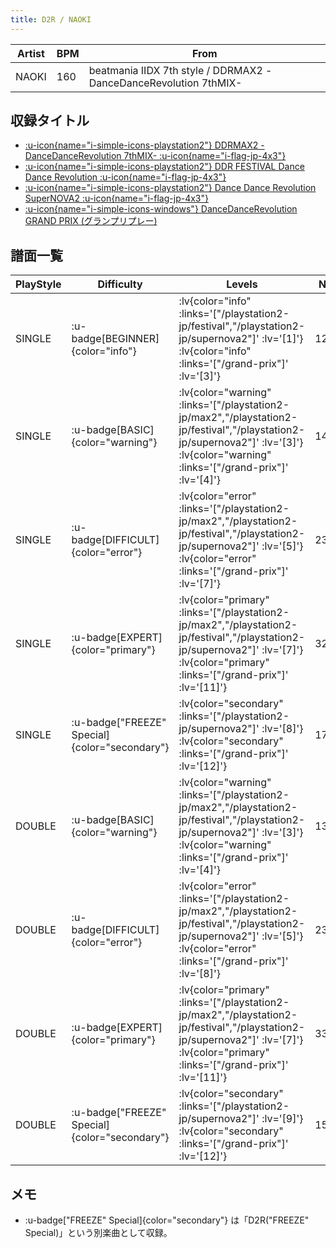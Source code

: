 ```yaml
---
title: D2R / NAOKI
---
```


|Artist|BPM|From|
|------|---|----|
|NAOKI|160|beatmania IIDX 7th style / DDRMAX2 -DanceDanceRevolution 7thMIX-|

## 収録タイトル

- [ :u-icon{name="i-simple-icons-playstation2"} DDRMAX2 -DanceDanceRevolution 7thMIX- :u-icon{name="i-flag-jp-4x3"} ](/playstation2-jp/max2)
- [ :u-icon{name="i-simple-icons-playstation2"} DDR FESTIVAL Dance Dance Revolution :u-icon{name="i-flag-jp-4x3"} ](/playstation2-jp/festival)
- [ :u-icon{name="i-simple-icons-playstation2"} Dance Dance Revolution SuperNOVA2 :u-icon{name="i-flag-jp-4x3"} ](/playstation2-jp/supernova2)
- [ :u-icon{name="i-simple-icons-windows"} DanceDanceRevolution GRAND PRIX (グランプリプレー)](/grand-prix)

## 譜面一覧

|PlayStyle|Difficulty|Levels|Notes|Movie|
|---------|----------|------|-----|-----|
|SINGLE| :u-badge[BEGINNER]{color="info"} | :lv{color="info" :links='["/playstation2-jp/festival","/playstation2-jp/supernova2"]' :lv='[1]'}  :lv{color="info" :links='["/grand-prix"]' :lv='[3]'} |124/0||
|SINGLE| :u-badge[BASIC]{color="warning"} | :lv{color="warning" :links='["/playstation2-jp/max2","/playstation2-jp/festival","/playstation2-jp/supernova2"]' :lv='[3]'}  :lv{color="warning" :links='["/grand-prix"]' :lv='[4]'} |147/5||
|SINGLE| :u-badge[DIFFICULT]{color="error"} | :lv{color="error" :links='["/playstation2-jp/max2","/playstation2-jp/festival","/playstation2-jp/supernova2"]' :lv='[5]'}  :lv{color="error" :links='["/grand-prix"]' :lv='[7]'} |236/29||
|SINGLE| :u-badge[EXPERT]{color="primary"} | :lv{color="primary" :links='["/playstation2-jp/max2","/playstation2-jp/festival","/playstation2-jp/supernova2"]' :lv='[7]'}  :lv{color="primary" :links='["/grand-prix"]' :lv='[11]'} |327/7||
|SINGLE| :u-badge["FREEZE" Special]{color="secondary"} | :lv{color="secondary" :links='["/playstation2-jp/supernova2"]' :lv='[8]'}  :lv{color="secondary" :links='["/grand-prix"]' :lv='[12]'} |175/67||
|DOUBLE| :u-badge[BASIC]{color="warning"} | :lv{color="warning" :links='["/playstation2-jp/max2","/playstation2-jp/festival","/playstation2-jp/supernova2"]' :lv='[3]'}  :lv{color="warning" :links='["/grand-prix"]' :lv='[4]'} |138/4||
|DOUBLE| :u-badge[DIFFICULT]{color="error"} | :lv{color="error" :links='["/playstation2-jp/max2","/playstation2-jp/festival","/playstation2-jp/supernova2"]' :lv='[5]'}  :lv{color="error" :links='["/grand-prix"]' :lv='[8]'} |238/10||
|DOUBLE| :u-badge[EXPERT]{color="primary"} | :lv{color="primary" :links='["/playstation2-jp/max2","/playstation2-jp/festival","/playstation2-jp/supernova2"]' :lv='[7]'}  :lv{color="primary" :links='["/grand-prix"]' :lv='[11]'} |332/0||
|DOUBLE| :u-badge["FREEZE" Special]{color="secondary"} | :lv{color="secondary" :links='["/playstation2-jp/supernova2"]' :lv='[9]'}  :lv{color="secondary" :links='["/grand-prix"]' :lv='[12]'} |158/54||

## メモ

- :u-badge["FREEZE" Special]{color="secondary"} は「D2R("FREEZE" Special)」という別楽曲として収録。
